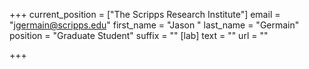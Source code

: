 +++
current_position = ["The Scripps Research Institute"]
email = "jgermain@scripps.edu"
first_name = "Jason "
last_name = "Germain"
position = "Graduate Student"
suffix = ""
[lab]
text = ""
url = ""

+++
